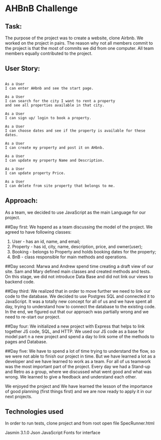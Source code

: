 AHBnB Challenge
=================

Task:
-------

The purpose of the project was to create a website, clone Airbnb.
We worked on the project in pairs.
The reason why not all members commit to the project is that the most of commits we did from one computer.
All team members equally contributed to the project.

User Story:
-------

```

As a User
I can enter AHbnb and see the start page.

As a User
I can search for the city I want to rent a property
and see all properties available in that city.

As a User
I can sign up/ login to book a property.

As a User
I can choose dates and see if the property is available for these dates.

As a User
I can create my property and post it on AHbnb.

As a User
I can update my property Name and Description.

As a User
I can update property Price.

As a User
I can delete from site property that belongs to me.
```

Approach:
-------

As a team, we decided to use JavaScript as the main Language for our project.

##Day first:
We hspend as a team discussing the model of the project.
We agreed to have following classes:
1. User - has an id, name, and email;
2. Property - has id, city, name, description, price, and owner(user);
3. Booking - belongs to Property and holds booking dates for the property;
4. BnB - class responsible for main methods and operations.

##Day second:
Marwa and Andrew spend time creating a draft view of our site.
Sam and Mary defined main classes and created methods and tests.
On this stage, we did not introduce Data Base and did not link our views to backend code.

##Day third:
We realized that in order to move further we need to link our code to the database.
We decided to use Postgres SQL and connected it to JavaScript.
It was a totally new concept for all of us and we have spent all day, trying to understand how to connect the database to the existing code.
In the end, we figured out that our approach was partially wrong and we need to re-start our project.

##Day four:
We initialized a new project with Express that helps to link together JS code, SQL, and HTTP.
We used our JS code as a base for model part n a new project and spend a day to link some of the methods to pages and Database.

##Day five:
We have to spend a lot of time trying to understand the flow, so we were not able to finish our project in time.
But we have learned a lot as a developer and we have learned to work as a team.
For all of us teamwork was the most important part of the project.
Every day we had a Stand-up and Retro as a group, where we discussed what went good and what was wrong.
We learned to give a feedback and understand each other.

We enjoyed the project and We have learned the lesson of the importance of good planning (first things first) and we are now ready to apply it in our next projects.

Technologies used
-----

In order to run tests, clone project and from root open file SpecRunner.html

Jasmin 3.1.0
Json
JavaScript
Fonts for interface
